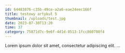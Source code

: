 ```yaml
---
id: 64483876-c35b-49ce-a2a6-eae24eec166f
title: testowy artykuł 5
thumbnail: /uploads/test.jpg
date: 2023-07-30T13:20
time: 37
category: 75871d7c-9e6f-4d1d-8513-1fcc860708f4
---
```


Lorem ipsum dolor sit amet, consectetur adipiscing elit. ...
